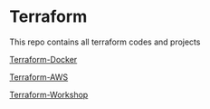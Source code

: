 # Terraform
This repo contains all terraform codes and projects

[Terraform-Docker](https://github.com/sanjukuruvilla/Terraform_docker)

[Terraform-AWS](https://github.com/sanjukuruvilla/Terraform_AWS)

[Terraform-Workshop](https://github.com/sanjukuruvilla/Terraform_workshop)
